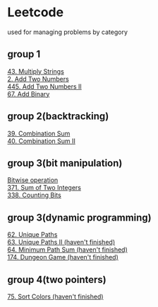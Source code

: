 # Leetcode
used for managing problems by category

## group 1
[43. Multiply Strings](https://github.com/Peter-duiyi/Leetcode/blob/master/43.%20Multiply%20Strings.md)  
[2. Add Two Numbers](https://github.com/Peter-duiyi/Leetcode/blob/master/2.%20Add%20Two%20Numbers.md)  
[445. Add Two Numbers II](https://github.com/Peter-duiyi/Leetcode/blob/master/445.%20Add%20Two%20Numbers%20II.md)  
[67. Add Binary](https://github.com/Peter-duiyi/Leetcode/blob/master/67.%20Add%20Binary.md)  

## group 2(backtracking)
[39. Combination Sum](https://github.com/Peter-duiyi/Leetcode/blob/master/39.%20Combination%20Sum.md)  
[40. Combination Sum II](https://github.com/Peter-duiyi/Leetcode/blob/master/40.%20Combination%20Sum%20II.md)  


## group 3(bit manipulation)
[Bitwise operation](https://github.com/Peter-duiyi/Leetcode/blob/master/Bitwise%20operations.md)  
[371. Sum of Two Integers](https://github.com/Peter-duiyi/Leetcode/blob/master/371.%20Sum%20of%20Two%20Integers.md)  
[338. Counting Bits]()  

## group 3(dynamic programming)
[62. Unique Paths](https://github.com/Peter-duiyi/Leetcode/blob/master/62.%20Unique%20Paths.md)  
[63. Unique Paths II (haven't finished)]()  
[64. Minimum Path Sum (haven't finished)]()  
[174. Dungeon Game (haven't finished)]()  

## group 4(two pointers)
[75. Sort Colors (haven't finished)]()  
